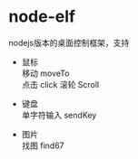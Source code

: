 # node-elf
nodejs版本的桌面控制框架，支持
- 鼠标  
移动 moveTo  
点击 click
滚轮 Scroll

- 键盘  
单字符输入 sendKey

- 图片  
找图 find67
